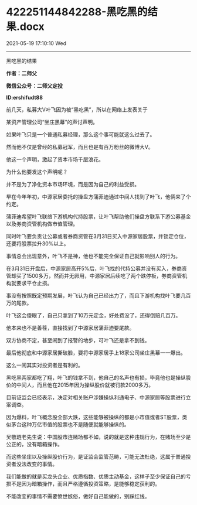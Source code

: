 # 422251144842288-黑吃黑的结果.docx

2021-05-19 17:10:10 Wed

----

黑吃黑的结果

__作者：二师父__

__微信公众号：二师父定投__

__ID:ershifudt88__

前几天，私募大V叶飞因为被“黑吃黑”，所以在网络上发表关于

某资产管理公司“坐庄黑幕”的声讨声明。

如果叶飞只是一个普通私募经理，那么这个事可能就这么过去了。

然而他不仅是曾经的私募冠军，而且也是有百万粉丝的微博大V。

他这一个声明，激起了资本市场千层浪花。

为什么他要发这个声明呢？

并不是为了净化资本市场环境，而是因为自己的利益受损。

早在今年年初，中源家居委托的操盘方蒲菲迪通过中间人找到了叶飞，他俩来了个约定。

蒲菲迪希望叶飞联络下游机构代持股票，让叶飞帮助他们操盘方联系下游公募基金以及券商资管机构做市值管理。

同时叶飞要负责让公募或者券商资管在3月31日买入中源家居股票，并锁定仓位，还要将股票拉升30%以上。

事情总会出现意外，叶飞不是神，他也不能完全保证自己就影响别人的行为。

在3月31日开盘后，中源家居高开5%后，叶飞找的代持公募并没有买入，券商资管却买了1500多万，然而并无卵用，中源家居后续吃了两个跌停板，券商资管机构就要求平仓止损。

事没有按照既定预期发展，叶飞认为自己已经出力了，而且下游机构找叶飞要几百万的尾款。

叶飞这会傻眼了，自己只拿到了10万元定金，好处费没了，还得倒赔几百万。

他本来也不是善茬，直接找到了中源家居蒲菲迪要尾款。

双方协商不定，甚至闹到了报警的地步，可叶飞还是拿不到钱。

最后他彻底和中源家居撕破脸，要将中源家居手上18家公司坐庄黑幕一一爆出。

这么一闹其实对投资者是有利的。

黑吃黑两家都吃了翔，叶飞的钱拿不到，他自己的名声也有损，毕竟他也是操纵股价的中间人，而且他在2015年因为操纵股价就被罚款2000多万。

目前证监会已经表示，决定对相关账户涉嫌操纵利通电子、中源家居等股票进行立案调查。

因为爆料，叶飞概念股全部大跌，这些能够被操纵的都是小市值或者ST股票，类似茅台这种万亿市值的股票也不是随便就能够操纵的。

吴敬琏老先生说：中国股市连赌场都不如，说的就是这种违规行为，在赌场至少是公正的，没有暗箱操作。

而这些坐庄以及操纵股价行为，是证监会监管范畴，可能无法杜绝，这属于普通投资者没法改变的事情。

我们能做的就是买龙头企业、优质指数、优质主动基金，这样子至少保证自己的亏损不是因为暗箱操作，而且严格遵循投资策略，是能够稳定获利的。

不能改变的事情不需要愤世嫉俗，做好自己能做的，别踩红线。


